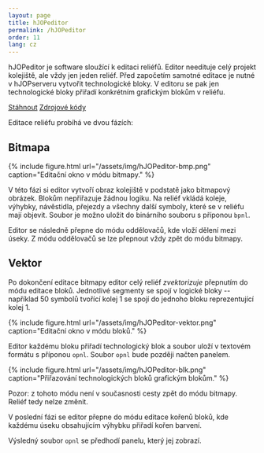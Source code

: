```yaml
---
layout: page
title: hJOPeditor
permalink: /hJOPeditor
order: 11
lang: cz
---
```


hJOPeditor je software sloužící k editaci reliéfů. Editor needituje celý
projekt kolejiště, ale vždy jen jeden reliéf. Před započetím samotné editace
je nutné v hJOPserveru vytvořit technologické bloky. V editoru se pak jen
technologické bloky přiřadí konkrétním grafickým blokům v reliéfu.

<a class="btn" href="https://github.com/kmzbrnoI/hJOPeditor/releases">Stáhnout</a>
<a class="btn" href="https://github.com/kmzbrnoI/hJOPeditor">Zdrojové kódy</a>

Editace reliéfu probíhá ve dvou fázích:

## Bitmapa

{% include figure.html url="/assets/img/hJOPeditor-bmp.png" caption="Editační okno v módu bitmapy." %}

V této fázi si editor vytvoří obraz kolejiště v podstatě jako bitmapový
obrázek. Blokům nepřiřazuje žádnou logiku. Na reliéf vkládá koleje, výhybky,
návěstidla, přejezdy a všechny další symboly, které se v reliéfu mají objevit.
Soubor je možno uložit do binárního souboru s příponou `bpnl`.

Editor se následně přepne do módu oddělovačů, kde vloží dělení mezi úseky.
Z módu oddělovačů se lze přepnout vždy zpět do módu bitmapy.

## Vektor

Po dokončení editace bitmapy editor celý reliéf *zvektorizuje* přepnutím do
módu editace bloků. Jednotlivé segmenty se spojí v logické bloky -- například
50 symbolů tvořící kolej 1 se spojí do jednoho bloku reprezentující kolej 1.

{% include figure.html url="/assets/img/hJOPeditor-vektor.png" caption="Editační okno v módu bloků." %}

Editor každému bloku přiřadí technologický blok a soubor uloží v textovém formátu
s příponou `opnl`. Soubor `opnl` bude později načten panelem.

{% include figure.html url="/assets/img/hJOPeditor-blk.png" caption="Přiřazování technologických bloků grafickým blokům." %}

Pozor: z tohoto módu není v současnosti cesty zpět do módu bitmapy. Reliéf
tedy nelze změnit.

V poslední fázi se editor přepne do módu editace kořenů bloků, kde každému
úseku obsahujícím výhybku přiřadí kořen barvení.

Výsledný soubor `opnl` se předhodí panelu, který jej zobrazí.


